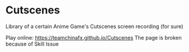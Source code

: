 # Cutscenes
Library of a certain Anime Game's Cutscenes screen recording (for sure)

Play online: https://teamchinafx.github.io/Cutscenes
The page is broken because of Skill Issue
